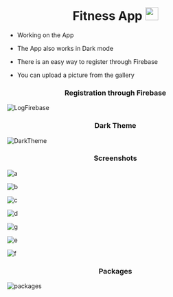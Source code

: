 <h1 align="center">Fitness App <img src="https://i.pinimg.com/originals/91/9a/0e/919a0e1777fcd6423dad3ca12774f718.gif" width="30px"> </h1>

- Working on the App

- The App also works in Dark mode

- There is an easy way to register through Firebase

- You can upload a picture from the gallery

<h3 align="center">Registration through Firebase</h3>

![LogFirebase](https://user-images.githubusercontent.com/78100971/129022188-1e7842e1-c42e-4c85-a761-89acdce6c9fc.gif)

<h3 align="center">Dark Theme</h3>

![DarkTheme](https://user-images.githubusercontent.com/78100971/129026278-db26ec32-788f-4f21-abfb-e07ee4d8a262.gif)

<h3 align="center">Screenshots</h3>

![a](https://user-images.githubusercontent.com/78100971/129027495-af6740ef-82e8-47b0-8b98-0da306979074.jpg)

![b](https://user-images.githubusercontent.com/78100971/129027513-9fe5ef90-58d7-4ad9-a0c4-d3c82ae3f388.jpg)

![c](https://user-images.githubusercontent.com/78100971/129027519-f0a7566c-04c1-47db-99ea-a88c2418152b.jpg)

![d](https://user-images.githubusercontent.com/78100971/129027539-d4216fe6-25e8-4620-a814-a47691e19bea.jpg)

![g](https://user-images.githubusercontent.com/78100971/129027554-3dc758c5-de65-4619-b71d-db8446027efc.jpg)

![e](https://user-images.githubusercontent.com/78100971/129027638-7bb64764-dd28-4208-a514-a9dc22cb6e1f.jpg)

![f](https://user-images.githubusercontent.com/78100971/129027574-44107aa8-21db-4e03-8e4e-5f20b3cee10f.jpg)

<h3 align="center">Packages</h3>

![packages](https://user-images.githubusercontent.com/78100971/129028088-5b367457-9f7d-4516-b2c1-cc0b959ac4d8.jpg)
